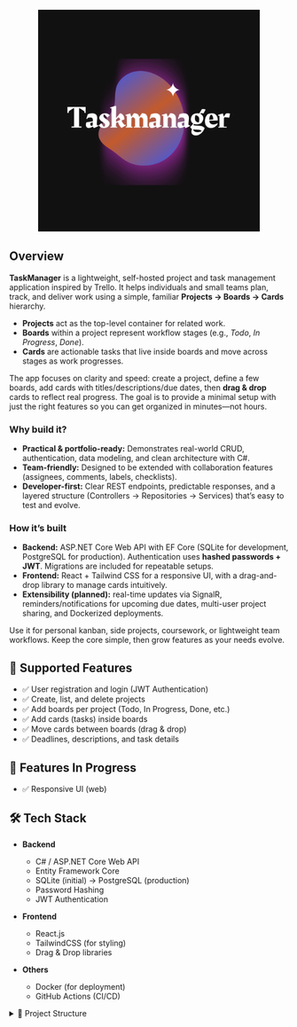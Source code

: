 <p align="center">
  <img src="https://github.com/OlguD/TaskManager/blob/main/assets/taskmanagerlogo.png" alt="TaskManager Logo" width="400"/>
</p>

## Overview

**TaskManager** is a lightweight, self-hosted project and task management application inspired by Trello. It helps individuals and small teams plan, track, and deliver work using a simple, familiar **Projects → Boards → Cards** hierarchy.

- **Projects** act as the top-level container for related work.
- **Boards** within a project represent workflow stages (e.g., *Todo*, *In Progress*, *Done*).
- **Cards** are actionable tasks that live inside boards and move across stages as work progresses.

The app focuses on clarity and speed: create a project, define a few boards, add cards with titles/descriptions/due dates, then **drag & drop** cards to reflect real progress. The goal is to provide a minimal setup with just the right features so you can get organized in minutes—not hours.

### Why build it?
- **Practical & portfolio-ready:** Demonstrates real-world CRUD, authentication, data modeling, and clean architecture with C#.
- **Team-friendly:** Designed to be extended with collaboration features (assignees, comments, labels, checklists).
- **Developer-first:** Clear REST endpoints, predictable responses, and a layered structure (Controllers → Repositories → Services) that’s easy to test and evolve.

### How it’s built
- **Backend:** ASP.NET Core Web API with EF Core (SQLite for development, PostgreSQL for production). Authentication uses **hashed passwords + JWT**. Migrations are included for repeatable setups.
- **Frontend:** React + Tailwind CSS for a responsive UI, with a drag-and-drop library to manage cards intuitively.
- **Extensibility (planned):** real-time updates via SignalR, reminders/notifications for upcoming due dates, multi-user project sharing, and Dockerized deployments.

Use it for personal kanban, side projects, coursework, or lightweight team workflows. Keep the core simple, then grow features as your needs evolve.
 

## 🚀 Supported Features

- ✅ User registration and login (JWT Authentication)
- ✅ Create, list, and delete projects
- ✅ Add boards per project (Todo, In Progress, Done, etc.)
- ✅ Add cards (tasks) inside boards
- ✅ Move cards between boards (drag & drop)
- ✅ Deadlines, descriptions, and task details

## 🚀 Features In Progress
- ✅ Responsive UI (web) 


## 🛠️ Tech Stack

- **Backend**
  - C# / ASP.NET Core Web API
  - Entity Framework Core
  - SQLite (initial) → PostgreSQL (production)
  - Password Hashing
  - JWT Authentication

- **Frontend**
  - React.js
  - TailwindCSS (for styling)
  - Drag & Drop libraries

- **Others**
  - Docker (for deployment)
  - GitHub Actions (CI/CD)

<details>
  <summary>📂 Project Structure</summary>

```text
├── .idea/
│   └── .idea.TaskManagerBackend/
│       └── .idea/
│           ├── .gitignore
│           ├── dataSources.xml
│           └── indexLayout.xml
├── TaskManagerBackend.sln
└── TaskManagerBackend/
    ├── .gitignore
    ├── Controllers/
    │   ├── AuthController.cs
    │   ├── BoardController.cs
    │   ├── CardController.cs
    │   └── ProjectController.cs
    ├── Data/
    │   └── AppDbContext.cs
    ├── Exceptions/
    │   ├── UserNotFoundException.cs
    │   └── ValidationException.cs
    ├── Helpers/
    │   └── JwtHelper.cs
    ├── Migrations/
    │   ├── 20250905002914_InitialCreate.Designer.cs
    │   ├── 20250905002914_InitialCreate.cs
    │   └── AppDbContextModelSnapshot.cs
    ├── Models/
    │   ├── Board.cs
    │   ├── BoardCreateRequest.cs
    │   ├── Card.cs
    │   ├── LoginRequestModel.cs
    │   ├── Project.cs
    │   ├── RegisterRequestModel.cs
    │   └── User.cs
    ├── Program.cs
    ├── Properties/
    │   └── launchSettings.json
    ├── Repositories/
    │   ├── BoardRepository.cs
    │   ├── CardRepository.cs
    │   ├── IBoardRepository.cs
    │   ├── ICardRepository.cs
    │   ├── IProjectRepository.cs
    │   ├── IUserRepository.cs
    │   ├── ProjectRepository.cs
    │   └── UserRepository.cs
    ├── Services/
    │   ├── BoardService.cs
    │   ├── CardService.cs
    │   ├── ProjectService.cs
    │   └── UserService.cs
    ├── TaskManagerBackend.csproj
    ├── TaskManagerBackend.http
    ├── Utils/
    │   └── PasswordHash.cs
    ├── appsettings.Development.json
    ├── appsettings.json
    └── taskmanager.db
<details>```

## 📌 Roadmap
### Phase 1 – Backend
- [x] User authentication (JWT)
- [x] Entity models (User, Project, Board, Card)
- [x] CRUD endpoints
- [ ] Unit tests

### Phase 2 – Frontend
- [ ] Login/Register screens
- [ ] Project listing & creation
- [ ] Board & card screens
- [ ] Drag & Drop support

### Phase 3 – Advanced Features
- [ ] Deadline reminder notifications
- [ ] Project sharing (multi-user support)
- [ ] Docker deployment  
